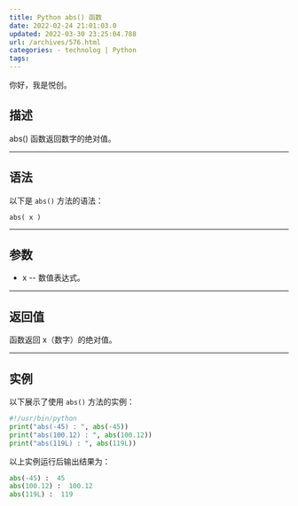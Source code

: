 ```yaml
---
title: Python abs() 函数
date: 2022-02-24 21:01:03.0
updated: 2022-03-30 23:25:04.788
url: /archives/576.html
categories: - technolog | Python
tags: 
---
```




你好，我是悦创。

## 描述

abs() 函数返回数字的绝对值。

* * *

## 语法

以下是 `abs()` 方法的语法：

```
abs( x )
```

* * *

## 参数

*   x -- 数值表达式。

* * *

## 返回值

函数返回 x（数字）的绝对值。

* * *

## 实例

以下展示了使用 `abs()` 方法的实例：

```python
#!/usr/bin/python
print("abs(-45) : ", abs(-45))
print("abs(100.12) : ", abs(100.12))
print("abs(119L) : ", abs(119L))
```

以上实例运行后输出结果为：

```python
abs(-45) :  45
abs(100.12) :  100.12
abs(119L) :  119
```